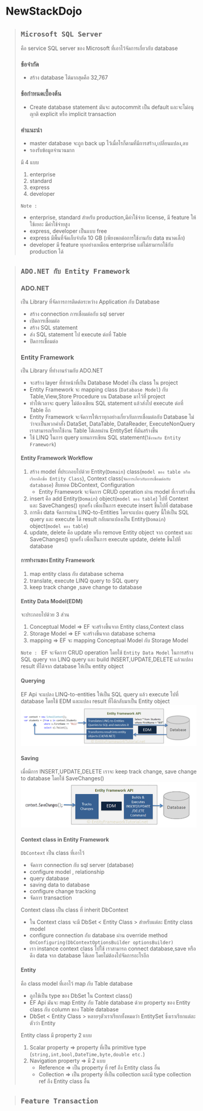 # NewStackDojo

>## `Microsoft SQL Server`
> คือ service SQL server ของ Microsoft ที่เอาไว้จัดการเกี่ยวกับ database
> ### **ข้อจำกัด**
> - สร้าง database ได้มากสุดคือ 32,767
> ### **ข้อกำหนดเบื้องต้น**
> - Create database statement มันจะ autocommit เป็น default และจะไม่อนุญาติ explicit หรือ implicit transaction
>  ### **คำแนะนำ**
> - master database จะถูก back up ไว้เมื่อไรก็ตามที่มีการสร้าง,เปลี่ยนแปลง,ลบ
> - รองรับข้อมูลจำนวนมาก
> 
> มี 4 แบบ
> 1. enterprise  
> 2. standard
> 3. express
> 4. developer
>
> `Note : ` 
> - enterprise, standard สำหรับ production,มีค่าใช้จ่าย license, มี feature ให้ใช้เยอะ มีค่าใช้จ่ายสูง
> - express, developer เป็นแบบ free
> - express มีพื้นที่จัดเก็บจำกัด 10 GB (เพียงพอต่อการใช้งานกับ data ขนาดเล็ก)
> - developer มี feature ทุกอย่างเหมือน enterprise แต่ไม่สามารถใช้กับ production ได้

> ## `ADO.NET กับ Entity Framework `
> ### **ADO.NET**
> เป็น Library ที่จัดการการติดต่อระหว่าง Application กับ Database
> - สร้าง connection การเชื่อมต่อกับ sql server
> - เปิดการเชื่อมต่อ
> - สร้าง SQL statement
> - ส่ง SQL statement ไป execute ต่อที่ Table
> - ปิดการเชื่อมต่อ
> ### **Entity Framework**
> เป็น Library ที่ทำงานร่วมกับ ADO.NET 
> - จะสร้าง layer ที่ทำหน้าที่เป็น Database Model เป็น class ใน project
> - Entity Framework จะ mapping class (`Database Model`) กับ Table,View,Store Procedure บน Database มาไว้ที่ project
> - ทำให้เวลาจะ query ไม่ต้องเขียน SQL statement แล้วส่งไป execute ต่อที่ Table อีก
> - Entity Framework จะจัดการให้เราทุกอย่างเกี่ยวกับการเชื่อมต่อกับ Database ไม่ว่าจะเป็นพวกคำสั่ง DataSet, DataTable, DataReader, ExecuteNonQuery เราสามารถเรียกใช้งาน Table ได้เลยผ่าน EntitySet ที่มันสร้างขึ้น
> - ใช้ LINQ ในการ query แทนการเขียน SQL statement(`ใช้งานกับ Entity Framework`)
> #### **Entity Framework Workflow**
>  1. สร้าง model ที่ประกอบไปด้วย Entity(`Domain`) class(`model ของ table หรือเรียกอีกชื่อ Entity Class`), Context class(`จัดการเกี่ยวกับการเชื่อมต่อกับ database`) สืบทอด DbContext, Configuration
>       - Entity Framework จะจัดการ CRUD operation ผ่าน model ที่เราสร้างขึ้น
>  2. insert คือ add Entity(`Domain`) object(`model ของ table`) ไปที่ Context และ SaveChanges() ทุกครั้ง เพื่อเป็นการ execute insert ขึ้นไปที่ database
>  3. การดึง data จัดการผ่าน LINQ-to-Entities โดยจะแปลง query นี้ให้เป็น SQL query และ execute ได้ result กลับมาแปลงเป็น Entity(`Domain`) object(`model ของ table`)
>  4. update, delete คือ update หรือ remove Entity object จาก context และ SaveChanges() ทุกครั้ง เพื่อเป็นการ execute  update, delete ขึ้นไปที่ database
> #### **การทำงานของ Entity Framework**
> 1. map entity class กับ database schema
> 2. translate, execute LINQ query to SQL query
> 3. keep track change ,save change to database
> #### **Entity Data Model(EDM)**
> จะประกอบไปด้วย 3 ส่วน
> 1. Conceptual Model => EF จะสร้างขึ้นจาก Entity class,Context class
> 2. Storage Model => EF จะสร้างขึ้นจาก database schema
> 3. mapping => EF จะ mapping Conceptual Model กับ Storage Model
>
> `Note : ` EF จะจัดการ CRUD operation โดยใช้ `Entity Data Model` ในการสร้าง SQL query จาก LINQ query และ build INSERT,UPDATE,DELETE แล้วแปลง result ที่ได้จาก database ให้เป็น entity object
> #### **Querying**
> EF Api จะแปลง LINQ-to-entities ให้เป็น SQL query แล้ว execute ไปที่ database โดยใช้ EDM และแปลง result ที่ได้กลับมาเป็น Entity object
>![EFQuery](img\EFQuery.PNG)
> #### **Saving**
> เมื่อมีการ INSERT,UPDATE,DELETE เราจะ keep track change, save change to database โดยใช้ SaveChanges()
>![EFQuery](img\EFSave.PNG)
> #### **Context class in Entity Framework**
> `DbContext` เป็น class ที่เอาไว้
> - จัดการ connection กับ sql server (database)
> - configure model , relationship
> - query database
> - saving data to database
> - configure change tracking
> - จัดการ transaction
>
> Context class เป็น class ที่ inherit DbContext
> - ใน Context class จะมี DbSet < Entity Class > สำหรับแต่ละ Entity class model
> - configure connection กับ database ผ่าน override method `OnConfiguring(DbContextOptionsBuilder optionsBuilder)`
> - เรา instance context class ไปใช้ เราสามารถ connect database,save หรือดึง data จาก database ได้เลย โดยไม่ต้องไปจัดการอะไรอีก
> #### **Entity**
> คือ class model ที่เอาไว้ map กับ Table database 
> - ถูกใช้เป็น type ของ DbSet ใน Context class()
> - EF Api มันจะ map Entity กับ Table database ด้วย property ของ Entity class กับ column ของ Table database
> - DbSet < Entity Class > หลายๆตัวเราเรียกทั้งหมดว่า EntitySet ซึ่งเราเรียกแต่ละตัวว่า Entity
> 
> Entity class มี property 2 แบบ
> 1. Scalar property => property ที่เป็น primitive type (`string,int,bool,DateTime,byte,double etc.`)
> 2. Navigation property => มี 2 แบบ
>    - Reference => เป็น property ที่ ref ถึง Entity class อื่น
>    - Collection => เป็น property ที่เป็น collection และมี type collection ref ถึง Entity class อื่น
>
>

>## `Feature Transaction`